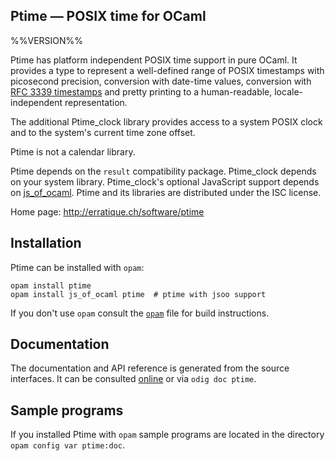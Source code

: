 Ptime — POSIX time for OCaml
-------------------------------------------------------------------------------
%%VERSION%%

Ptime has platform independent POSIX time support in pure OCaml. It
provides a type to represent a well-defined range of POSIX timestamps
with picosecond precision, conversion with date-time values,
conversion with [RFC 3339 timestamps][rfc3339] and pretty printing to a
human-readable, locale-independent representation.

The additional Ptime_clock library provides access to a system POSIX
clock and to the system's current time zone offset.

Ptime is not a calendar library.

Ptime depends on the `result` compatibility package. Ptime_clock
depends on your system library. Ptime_clock's optional JavaScript
support depends on [js_of_ocaml][jsoo]. Ptime and its libraries are
distributed under the ISC license.

[rfc3339]: http://tools.ietf.org/html/rfc3339
[jsoo]: http://ocsigen.org/js_of_ocaml/

Home page: http://erratique.ch/software/ptime  

## Installation

Ptime can be installed with `opam`:

    opam install ptime
    opam install js_of_ocaml ptime  # ptime with jsoo support

If you don't use `opam` consult the [`opam`](opam) file for build
instructions.

## Documentation

The documentation and API reference is generated from the source
interfaces. It can be consulted [online][doc] or via `odig doc ptime`.

[doc]: http://erratique.ch/software/ptime/doc/

## Sample programs

If you installed Ptime with `opam` sample programs are located in
the directory `opam config var ptime:doc`.
